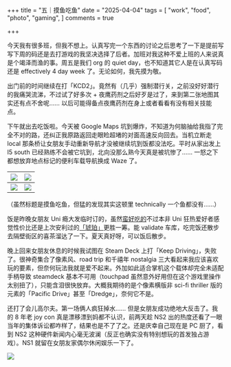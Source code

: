 +++
title = "五｜摸鱼吃鱼"
date = "2025-04-04"
tags = [
    "work",
    "food",
    "photo",
    "gaming",
]
comments = true

+++

今天我有很多班，但我不想上。认真写完一个东西的讨论之后思考了一下是提前写写下周的码还是去打游戏的我坚决选择了后者。加班对我这种不爱上班的人来说真是个竭泽而渔的事。周五是我们 org 的 quiet day，也不知道其它人是在认真写码还是 effectively 4 day week 了。无论如何，我先摸为敬。

出门前的时间继续在打「KCD2」。竟然有（几乎）强制潜行关，之前没好好潜行的我痛哭流涕，不过试了好多次 + 夜鹰药剂之后好歹是过了，来到第二张地图其实还有点不舍呢…… 以后可能得备点夜鹰药剂在身上或者看看有没有相关技能点。

下午就出去吃饭啦。今天被 Google Maps 坑到爆炸，不知道为何脑抽给我指了完全不对的路，还纠正我原路返回走眼睑超堵的对面高速反向回去。当机立断走 local 那条桥让女朋友手动重新导航才没被继续坑到饭都没法吃。平时从家出发上 I5 south 已经熟练不会被它坑到，北向没那么熟今天真是被坑惨了…… 一怒之下都想放弃地点标记的便利车载导航换成 Waze 了。

|![](https://media.douchi.space/douchi/media_attachments/files/114/283/804/953/631/330/original/5d5e395f7454cbf0.png)|![](https://media.douchi.space/douchi/media_attachments/files/114/283/811/588/915/821/original/9c042c52ff8897e9.png)|
|-|-|
|![](https://media.douchi.space/douchi/media_attachments/files/114/283/813/567/733/766/original/9e7398cb74ef27bd.png)|![](https://media.douchi.space/douchi/media_attachments/files/114/283/815/865/352/583/original/c20dae6b8b3a5297.png)|

（虽然标题是摸鱼吃鱼，但猛的发现其实这顿里 technically 一个鱼都没有……）

饭是昨晚女朋友 Uni 瘾大发临时订的，虽然[蛮好吃的](https://douchi.space/@mtfront/114283820173034950)不过本非 Uni 狂热爱好者感觉性价比还是上次安利过的[「琥珀」](https://douchi.space/@mtfront/113859415023020132)更胜一筹。能 validate 车库，吃完饭还散步去隔壁街区的喜茶溜达了一下。夏天真好呀，可以饭后散步。

晚上回来女朋友休息的时候我试图在 Steam Deck 上打「Keep Driving」，失败了。很神奇集合了像素风、road trip 和千禧年 nostalgia 三大看起来我应该喜欢玩的要素，但奈何玩法我就是爱不起来。外加如此适合掌机这个载体却完全未适配手柄导致 steamdeck 基本不可用（touchpad 虽然意外好用但在这个游戏里操作太别扭了），只能含泪很快放弃。大概我期待的是个像素横版非 sci-fi thriller 版的元素的「Pacific Drive」甚至「Dredge」，奈何它不是。

还打了会儿高尔夫。第一场俩人疯狂掉水…… 但是女朋友成功绝地大反击了。我的 8 年老 joy con 真是漂移漂到妈都不认识，前两天趁 NS2 出的热度还看了一眼当年的集体诉讼都咋样了，结果也是不了了之。还是庆幸自己现在是 PC 厨了，看到 NS2 这种硬件新闻内心毫无波澜（反正也确实没有特别想玩的首发独占游戏）。NS1 就留在女朋友家偶尔休闲娱乐一下了。

![](https://media.douchi.space/douchi/media_attachments/files/114/283/663/903/991/196/original/03c8829c99e7cbd0.jpg)
